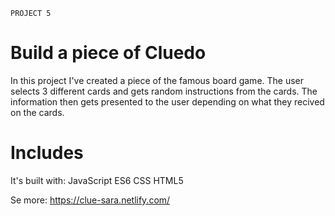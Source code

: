 ﻿`PROJECT 5`

# Build a piece of Cluedo

In this project I've created a piece of the famous board game. 
The user selects 3 different cards and gets random instructions from the cards. The information then gets presented to the user depending on what they recived on the cards. 

# Includes
It's built with:
JavaScript ES6
CSS 
HTML5 



Se more: https://clue-sara.netlify.com/


